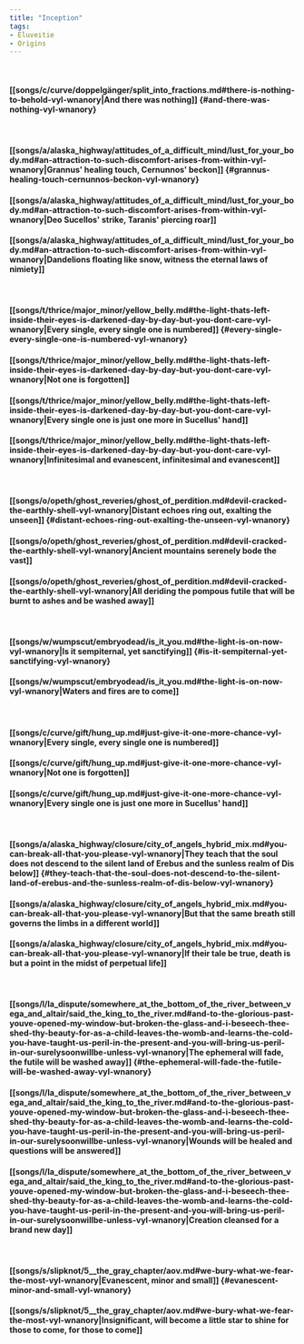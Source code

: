 ```yaml
---
title: "Inception"
tags:
- Eluveitie
- Origins
---
```

&nbsp;
#### [[songs/c/curve/doppelgänger/split_into_fractions.md#there-is-nothing-to-behold-vyl-wnanory|And there was nothing]] {#and-there-was-nothing-vyl-wnanory}
&nbsp;
#### [[songs/a/alaska_highway/attitudes_of_a_difficult_mind/lust_for_your_body.md#an-attraction-to-such-discomfort-arises-from-within-vyl-wnanory|Grannus' healing touch, Cernunnos' beckon]] {#grannus-healing-touch-cernunnos-beckon-vyl-wnanory}
#### [[songs/a/alaska_highway/attitudes_of_a_difficult_mind/lust_for_your_body.md#an-attraction-to-such-discomfort-arises-from-within-vyl-wnanory|Deo Sucellos' strike, Taranis' piercing roar]]
#### [[songs/a/alaska_highway/attitudes_of_a_difficult_mind/lust_for_your_body.md#an-attraction-to-such-discomfort-arises-from-within-vyl-wnanory|Dandelions floating like snow, witness the eternal laws of nimiety]]
&nbsp;
#### [[songs/t/thrice/major_minor/yellow_belly.md#the-light-thats-left-inside-their-eyes-is-darkened-day-by-day-but-you-dont-care-vyl-wnanory|Every single, every single one is numbered]] {#every-single-every-single-one-is-numbered-vyl-wnanory}
#### [[songs/t/thrice/major_minor/yellow_belly.md#the-light-thats-left-inside-their-eyes-is-darkened-day-by-day-but-you-dont-care-vyl-wnanory|Not one is forgotten]]
#### [[songs/t/thrice/major_minor/yellow_belly.md#the-light-thats-left-inside-their-eyes-is-darkened-day-by-day-but-you-dont-care-vyl-wnanory|Every single one is just one more in Sucellus' hand]]
#### [[songs/t/thrice/major_minor/yellow_belly.md#the-light-thats-left-inside-their-eyes-is-darkened-day-by-day-but-you-dont-care-vyl-wnanory|Infinitesimal and evanescent, infinitesimal and evanescent]]
&nbsp;
#### [[songs/o/opeth/ghost_reveries/ghost_of_perdition.md#devil-cracked-the-earthly-shell-vyl-wnanory|Distant echoes ring out, exalting the unseen]] {#distant-echoes-ring-out-exalting-the-unseen-vyl-wnanory}
#### [[songs/o/opeth/ghost_reveries/ghost_of_perdition.md#devil-cracked-the-earthly-shell-vyl-wnanory|Ancient mountains serenely bode the vast]]
#### [[songs/o/opeth/ghost_reveries/ghost_of_perdition.md#devil-cracked-the-earthly-shell-vyl-wnanory|All deriding the pompous futile that will be burnt to ashes and be washed away]]
&nbsp;
#### [[songs/w/wumpscut/embryodead/is_it_you.md#the-light-is-on-now-vyl-wnanory|Is it sempiternal, yet sanctifying]] {#is-it-sempiternal-yet-sanctifying-vyl-wnanory}
#### [[songs/w/wumpscut/embryodead/is_it_you.md#the-light-is-on-now-vyl-wnanory|Waters and fires are to come]]
&nbsp;
#### [[songs/c/curve/gift/hung_up.md#just-give-it-one-more-chance-vyl-wnanory|Every single, every single one is numbered]]
#### [[songs/c/curve/gift/hung_up.md#just-give-it-one-more-chance-vyl-wnanory|Not one is forgotten]]
#### [[songs/c/curve/gift/hung_up.md#just-give-it-one-more-chance-vyl-wnanory|Every single one is just one more in Sucellus' hand]]
&nbsp;
#### [[songs/a/alaska_highway/closure/city_of_angels_hybrid_mix.md#you-can-break-all-that-you-please-vyl-wnanory|They teach that the soul does not descend to the silent land of Erebus and the sunless realm of Dis below]] {#they-teach-that-the-soul-does-not-descend-to-the-silent-land-of-erebus-and-the-sunless-realm-of-dis-below-vyl-wnanory}
#### [[songs/a/alaska_highway/closure/city_of_angels_hybrid_mix.md#you-can-break-all-that-you-please-vyl-wnanory|But that the same breath still governs the limbs in a different world]]
#### [[songs/a/alaska_highway/closure/city_of_angels_hybrid_mix.md#you-can-break-all-that-you-please-vyl-wnanory|If their tale be true, death is but a point in the midst of perpetual life]]
&nbsp;
#### [[songs/l/la_dispute/somewhere_at_the_bottom_of_the_river_between_vega_and_altair/said_the_king_to_the_river.md#and-to-the-glorious-past-youve-opened-my-window-but-broken-the-glass-and-i-beseech-thee-shed-thy-beauty-for-as-a-child-leaves-the-womb-and-learns-the-cold-you-have-taught-us-peril-in-the-present-and-you-will-bring-us-peril-in-our-surelysoonwillbe-unless-vyl-wnanory|The ephemeral will fade, the futile will be washed away]] {#the-ephemeral-will-fade-the-futile-will-be-washed-away-vyl-wnanory}
#### [[songs/l/la_dispute/somewhere_at_the_bottom_of_the_river_between_vega_and_altair/said_the_king_to_the_river.md#and-to-the-glorious-past-youve-opened-my-window-but-broken-the-glass-and-i-beseech-thee-shed-thy-beauty-for-as-a-child-leaves-the-womb-and-learns-the-cold-you-have-taught-us-peril-in-the-present-and-you-will-bring-us-peril-in-our-surelysoonwillbe-unless-vyl-wnanory|Wounds will be healed and questions will be answered]]
#### [[songs/l/la_dispute/somewhere_at_the_bottom_of_the_river_between_vega_and_altair/said_the_king_to_the_river.md#and-to-the-glorious-past-youve-opened-my-window-but-broken-the-glass-and-i-beseech-thee-shed-thy-beauty-for-as-a-child-leaves-the-womb-and-learns-the-cold-you-have-taught-us-peril-in-the-present-and-you-will-bring-us-peril-in-our-surelysoonwillbe-unless-vyl-wnanory|Creation cleansed for a brand new day]]
&nbsp;
#### [[songs/s/slipknot/5__the_gray_chapter/aov.md#we-bury-what-we-fear-the-most-vyl-wnanory|Evanescent, minor and small]] {#evanescent-minor-and-small-vyl-wnanory}
#### [[songs/s/slipknot/5__the_gray_chapter/aov.md#we-bury-what-we-fear-the-most-vyl-wnanory|Insignificant, will become a little star to shine for those to come, for those to come]]
